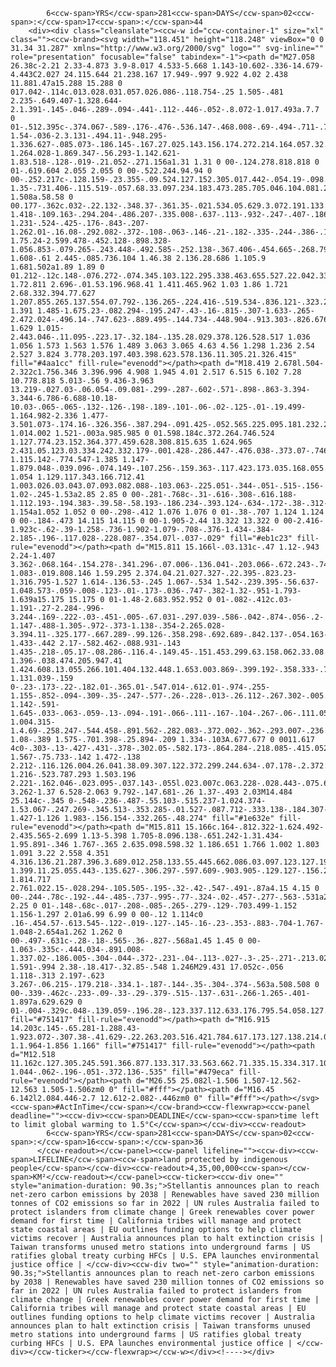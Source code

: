 
            6<ccw-span>YRS</ccw-span>281<ccw-span>DAYS</ccw-span>02<ccw-span>:</ccw-span>17<ccw-span>:</ccw-span>44
        <div><div class="cleanslate"><ccw-w id="ccw-container-1" size="xl" class=""><ccw-brand><svg width="118.451" height="118.248" viewBox="0 0 31.34 31.287" xmlns="http://www.w3.org/2000/svg" logo="" svg-inline="" role="presentation" focusable="false" tabindex="-1"><path d="M27.058 26.38c-2.21 2.33-4.873 3.9-8.017 4.533-5.668 1.143-10.602-.336-14.679-4.443C2.027 24.115.644 21.238.167 17.949-.997 9.922 4.02 2.438 11.881.47a15.288 15.288 0 017.042-.114c.013.028.031.057.026.086-.118.754-.25 1.505-.481 2.235-.649.407-1.328.644-2.1.391-.145-.046-.289-.094-.441-.112-.446-.052-.8.072-1.017.493a.7.7 0 01-.512.395c-.374.067-.589-.176-.476-.536.147-.468.008-.69-.494-.711-.77-.032-1.54-.036-2.3.131-.494.11-.948.295-1.336.627-.085.073-.186.145-.167.27.025.143.156.174.272.214.164.057.32.012.474-.043.258-.09.508-.207.78-.25.37-.058.564.12.54.494-.031.475-.394.78-.865.708-.665-.103-1.264.028-1.869.347-.56.293-1.142.621-1.83.518-.128-.019-.21.052-.271.156a1.31 1.31 0 00-.124.278.818.818 0 01-.619.604 2.055 2.055 0 00-.522.244.94.94 0 00-.252.217c-.128.159-.23.355-.09.524.127.152.305.017.442-.054.19-.098.367-.22.52-.369.382-.37.847-.587 1.35-.731.406-.115.519-.057.68.33.097.234.183.473.285.705.046.104.081.266.25.178.146-.076.093-.206.041-.32-.072-.157-.158-.307-.23-.464-.067-.155-.128-.327.075-.418.188-.085.305.045.387.199.25.475.495.953.593 1.508a.58.58 0 00.177-.362c.032-.22.132-.348.37-.361.35-.021.534.05.629.3.072.191.133.384.3.518.22.175.46.291.753.276.192-.008.384-.007.577.005.185.011.287.1.253.294-.092.517-.31.985-.598 1.418-.109.163-.294.204-.486.207-.335.008-.637-.113-.932-.247-.407-.186-.82-.353-1.231-.524-.425-.176-.843-.207-1.262.01-.16.08-.292.082-.372-.108-.063-.146-.21-.182-.335-.244-.386-.189-.417-.258-.287-.662.024-.077.06-.151.066-.231-.051-.085-.128-.05-.193-.04-.873.127-1.75.24-2.599.478-.452.128-.898.328-1.056.853-.079.265-.243.448-.492.585-.252.138-.367.406-.454.665-.268.799-.513 1.608-.61 2.445-.085.736.104 1.46.38 2.136.28.686 1.105.9 1.681.502a1.89 1.89 0 01.212-.12c.148-.076.272-.074.345.103.122.295.338.463.655.527.22.042.333.217.4.42.092.285.112.58.045.87-.077.338-.013.614.185.91.547.808.83 1.72.811 2.696-.01.53.196.968.41 1.411.465.962 1.03 1.86 1.721 2.68.332.394.77.627 1.207.855.265.137.554.07.792-.136.265-.224.416-.519.534-.836.121-.323.203-.658.287-.992.205-.816.688-1.391 1.485-1.675.23-.082.294-.195.247-.43-.16-.815-.307-1.633-.265-2.472.024-.496.14-.747.623-.889.495-.144.734-.448.904-.913.303-.826.676-1.629 1.015-2.443.046-.11.095-.223.17-.32.184-.135.28.029.378.126.528.517 1.036 1.056 1.573 1.563 1.576 1.489 3.063 3.065 4.63 4.56 1.298 1.236 2.54 2.527 3.824 3.778.203.197.403.398.623.578.136.11.305.21.326.415" fill="#4aa1cc" fill-rule="evenodd"></path><path d="M18.419 2.678l.504-2.322c1.756.346 3.396.996 4.908 1.945 4.01 2.517 6.515 6.102 7.28 10.778.818 5.013-.56 9.436-3.963 13.219-.027.03-.06.054-.09.081-.299-.287-.602-.571-.898-.863-3.394-3.344-6.786-6.688-10.18-10.03-.065-.065-.132-.126-.198-.189-.101-.06-.02-.125-.01-.19.499-1.164.982-2.336 1.477-3.501.073-.174.16-.326.356-.387.294-.091.425-.052.565.225.095.181.232.234.42.233.507-.003 1.014.002 1.521-.003a.985.985 0 01.598.184c.372.264.746.524 1.127.774.23.152.364.377.459.628.308.815.635 1.624.965 2.431.05.123.03.334.242.332.179-.001.428-.286.447-.476.038-.373.07-.746.137-1.115.142-.774.547-1.385 1.147-1.879.048-.039.096-.074.149-.107.256-.159.363-.117.423.173.035.168.055.341.102.507.098.344.28.597.673.649.654.086.87.6 1.054 1.129.117.343.166.712.41 1.003.026.03.043.07.093.082.088-.103.063-.225.051-.344-.051-.515-.156-1.02-.245-1.53a2.85 2.85 0 00-.281-.768c-.31-.616-.308-.616.188-1.112.193-.194.383-.39.58-.58.193-.186.234-.393.124-.634-.172-.38-.312-.77-.474-1.154a1.052 1.052 0 00-.298-.412 1.076 1.076 0 01-.38-.707 1.124 1.124 0 00-.184-.473 14.115 14.115 0 00-1.905-2.44 13.322 13.322 0 00-2.416-1.923c-.62-.39-1.258-.736-1.902-1.079-.708-.376-1.434-.384-2.185-.196-.117.028-.228.087-.354.07l-.037-.029" fill="#eb1c23" fill-rule="evenodd"></path><path d="M15.811 15.166l-.03.131c-.47 1.12-.943 2.24-1.407 3.362-.068.164-.154.278-.341.296-.07.006-.136.041-.203.066-.672.243-.746.365-.766 1.083-.019.808.146 1.59.295 2.374.04.21.027.327-.22.395-.823.23-1.316.795-1.527 1.614-.136.53-.245 1.067-.534 1.542-.239.395-.56.637-1.048.573-.059-.008-.123-.01-.173-.036-.747-.382-1.32-.951-1.793-1.639a15.175 15.175 0 01-1.48-2.683.952.952 0 01-.082-.412c.03-1.191-.27-2.284-.996-3.244-.169-.222-.03-.451-.005-.67.031-.297.039-.586-.042-.874-.056-.2-.174-.335-.397-.362-.322-.038-.558-.202-.638-.521-.058-.237-.162-.159-.292-.083-.24.139-.464.278-.77.308-.654.065-1.147-.488-1.305-.972-.373-1.138-.354-2.265.028-3.394.11-.325.177-.667.289-.99.126-.358.298-.692.689-.842.137-.054.163-.191.226-.307.147-.267.188-.59.509-.763.68-.37 1.433-.442 2.17-.582.462-.088.931-.143 1.435-.218-.05.17-.08.286-.116.4-.149.45-.151.453.299.63.158.062.33.08.339.32.005.136.118.06.181.023.459-.28.924-.243 1.396-.038.474.205.947.41 1.424.608.13.055.266.101.404.132.448.1.653.003.869-.399.192-.358.333-.736.433-1.131.039-.159 0-.23-.173-.22-.182.01-.365.01-.547.014-.612.01-.974-.255-1.155-.852-.094-.309-.35-.247-.577-.26-.228-.013-.26.112-.267.302-.005.212-.16.361-.305.592-.095-.632-.335-1.142-.591-1.645-.033-.063-.059-.13-.094-.191-.066-.111-.167-.104-.267-.06-.111.051-.096.138-.051.229.112.228.212.46.336.681.123.216-.023.288-.168.371-.182.105-.224-.02-.276-.155-.12-.312-.256-.618-.369-.932-.07-.195-.173-.272-.385-.217-.517.133-1.004.315-1.4.69-.258.247-.544.458-.891.562-.282.083-.372.002-.362-.293.007-.236.138-.396.301-.54.178-.157.382-.296.606-.336.41-.075.597-.324.701-.693.08-.284.205-.503.58-.37.19.067.422.03.595-.065.506-.277 1.08-.389 1.575-.701.398-.25.894-.209 1.334-.103A.677.677 0 0011.617 4c0-.303-.13-.427-.431-.378-.302.05-.582.173-.864.284-.218.085-.415.052-.614-.048-.272-.137-.295-.27-.07-.482.442-.417.978-.636 1.567-.75.733-.142 1.472-.138 2.212-.116.126.004.26.041.38.09.307.122.372.299.244.634-.07.178-.2.372.045.502.22.117.435.043.613-.12.06-.052.098-.128.14-.198.303-.51.668-.726 1.216-.523.787.293 1.503.196 2.221-.162.046-.023.095-.037.143-.055l.023.007c.063.228-.028.443-.075.658-.69 3.262-1.37 6.528-2.063 9.792-.147.681-.26 1.37-.493 2.03M14.484 25.144c-.345 0-.548-.236-.487-.55.103-.515.237-1.024.374-1.53.067-.247.269-.345.513-.353.285-.01.527-.087.712-.333.138-.184.307-.134.421.043.09.138.121.295.073.466-.208.757-.564 1.427-1.126 1.983-.156.154-.332.265-.48.274" fill="#1e632e" fill-rule="evenodd"></path><path d="M15.811 15.166c.164-.812.322-1.624.492-2.435.565-2.699 1.13-5.398 1.705-8.096.138-.651.242-1.31.434-1.95.891-.346 1.767-.365 2.635.098.598.32 1.186.651 1.766 1.002 1.803 1.091 3.22 2.558 4.351 4.316.136.21.287.396.3.689.012.258.133.55.445.662.086.03.097.123.127.197.195.467.385.935.589 1.399.11.25.055.443-.135.627-.306.297-.597.609-.903.905-.129.127-.156.245-.057.401.535.842.582 1.814.717 2.761.022.15-.028.294-.105.505-.195-.32-.42-.547-.491-.87a4.15 4.15 0 00-.244-.78c-.192-.44-.485-.737-.995-.77-.324-.02-.457-.277-.563-.531a2.25 2.25 0 01-.148-.68c-.017-.208-.085-.265-.279-.129-.703.499-1.152 1.156-1.297 2.01a6.99 6.99 0 00-.12 1.114c0 .16-.454.57-.613.545-.122-.019-.127-.145-.16-.23-.353-.883-.704-1.767-1.048-2.654a1.262 1.262 0 00-.497-.631c-.28-.18-.565-.36-.827-.568a1.45 1.45 0 00-1.063-.335c-.444.034-.891.008-1.337.02-.186.005-.304-.044-.372-.231-.04-.113-.027-.3-.25-.271-.213.027-.412.028-.515.284-.32.797-.654 1.591-.994 2.38-.18.417-.32.85-.548 1.246M29.431 17.052c-.056 1.118-.313 2.197-.623 3.267-.06.215-.179.218-.334.1-.187-.144-.35-.304-.374-.563a.508.508 0 00-.339-.462c-.233-.09-.33-.29-.379-.515-.137-.631-.266-1.265-.401-1.897a.629.629 0 01-.004-.329c.048-.139.059-.196.28-.123.337.112.633.176.795.54.058.127.261.138.409.03.155-.115.31-.227.47-.335.125-.083.26-.122.4-.039.126.077.115.204.1.326" fill="#751417" fill-rule="evenodd"></path><path d="M16.915 14.203c.145-.65.281-1.288.43-1.923.072-.307.38-.41.629-.22.263.203.516.421.784.617.173.127.138.214.013.36-.489.58-1.1.964-1.856 1.166" fill="#751417" fill-rule="evenodd"></path><path d="M12.518 11.162c.127.305.245.591.366.877.133.317.33.563.662.71.335.15.334.317.107.608-.178.225-.293.28-.524.048-.196-.197-.37-.376-.434-.664-.078-.354-.206-.697-.313-1.044-.062-.196-.051-.372.136-.535" fill="#479eca" fill-rule="evenodd"></path><path d="M26.55 25.082l-1.506 1.507-12.562-12.563 1.505-1.506zm0 0" fill="#fff"></path><path d="M16.45 6.142l2.084.446-2.7 12.612-2.082-.446zm0 0" fill="#fff"></path></svg><ccw-span>#ActInTime</ccw-span></ccw-brand><ccw-flexwrap><ccw-panel deadline=""><ccw-div><ccw-span>DEADLINE</ccw-span><ccw-span>time left to limit global warming to 1.5°C</ccw-span></ccw-div><ccw-readout>
            6<ccw-span>YRS</ccw-span>281<ccw-span>DAYS</ccw-span>02<ccw-span>:</ccw-span>16<ccw-span>:</ccw-span>36
          </ccw-readout></ccw-panel><ccw-panel lifeline=""><ccw-div><ccw-span>LIFELINE</ccw-span><ccw-span>land protected by indigenous people</ccw-span></ccw-div><ccw-readout>4,35,00,000<ccw-span></ccw-span>KM²</ccw-readout></ccw-panel><ccw-ticker><ccw-div one="" style="animation-duration: 90.3s;">Stellantis announces plan to reach net-zero carbon emissions by 2038 | Renewables have saved 230 million tonnes of CO2 emissions so far in 2022 | UN rules Australia failed to protect islanders from climate change | Greek renewables cover power demand for first time | California tribes will manage and protect state coastal areas | EU outlines funding options to help climate victims recover | Australia announces plan to halt extinction crisis | Taiwan transforms unused metro stations into underground farms | US ratifies global treaty curbing HFCs | U.S. EPA launches environmental justice office | </ccw-div><ccw-div two="" style="animation-duration: 90.3s;">Stellantis announces plan to reach net-zero carbon emissions by 2038 | Renewables have saved 230 million tonnes of CO2 emissions so far in 2022 | UN rules Australia failed to protect islanders from climate change | Greek renewables cover power demand for first time | California tribes will manage and protect state coastal areas | EU outlines funding options to help climate victims recover | Australia announces plan to halt extinction crisis | Taiwan transforms unused metro stations into underground farms | US ratifies global treaty curbing HFCs | U.S. EPA launches environmental justice office | </ccw-div></ccw-ticker></ccw-flexwrap></ccw-w></div><!----></div>
